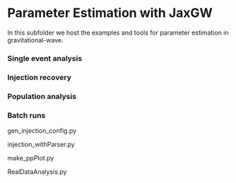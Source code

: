 # Parameter Estimation with JaxGW

In this subfolder we host the examples and tools for parameter estimation in gravitational-wave.

### Single event analysis

### Injection recovery

### Population analysis

### Batch runs

gen_injection_config.py

injection_withParser.py

make_ppPlot.py

RealDataAnalysis.py
